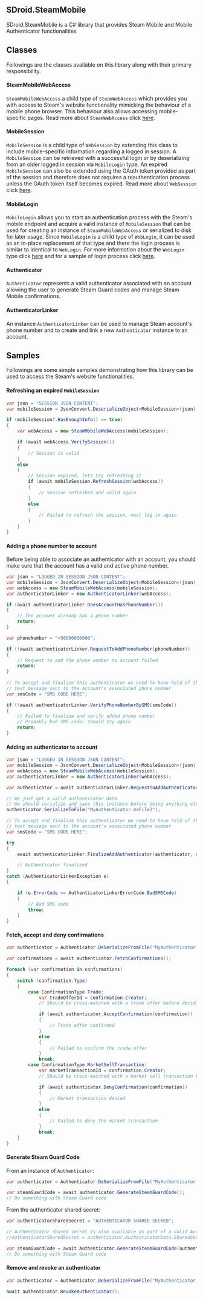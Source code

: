 ﻿## SDroid.SteamMobile
SDroid.SteamMobile is a C# library that provides Steam Mobile and Mobile Authenticator functionalities

## Classes
Followings are the classes available on this library along with their primary responsibility.

#### SteamMobileWebAccess

`SteamMobileWebAccess` a child type of `SteamWebAccess` which provides you with access to Steam's website functionality
mimicking the behaviour of a mobile phone browser. This behaviour also allows accessing mobile-specific pages. Read more about `SteamWebAccess` click [here](/SDroid.SteamWeb/README.md#steamwebaccess).

#### MobileSession

`MobileSession` is a child type of `WebSession` by extending this class to include mobile-specific
information regarding a logged in session. A `MobileSession` can be retrieved with a successful login or by deserializing from
an older logged in session via `MobileLogin` type. An expired `MobileSession` can also be extended using the
OAuth token provided as part of the session and therefore does not requires a reauthentication process unless the OAuth token
itself becomes expired. Read more about `WebSession` click [here](/SDroid.SteamWeb/README.md#websession).

#### MobileLogin

`MobileLogin` allows you to start an authentication process with the Steam's mobile endpoint and acquire a valid instance of `MobileSession` that can be used
for creating an instance of `SteamMobileWebAccess` or serialized to disk for later usage. Since `MobileLogin` is a child type of
`WebLogin`, it can be used as an in-place replacement of that type and there the login process
is similar to identical to `WebLogin`. For more information about the `WebLogin` type 
click [here](/SDroid.SteamWeb/README.md#weblogin) and for a sample of login process
click [here](/SDroid.SteamWeb/README.md#login).

#### Authenticator

`Authenticator` represents a valid authenticator associated with an account allowing the user
to generate Steam Guard codes and manage Steam Mobile confirmations.

#### AuthenticatorLinker

An instance `AuthenticatorLinker` can be used to manage Steam account's phone number and
to create and link a new `Authenticator` instance to an account.

## Samples
Followings are some simple samples demonstrating how this library can be used to access the Steam's website functionalities.

#### Refreshing an expired `MobileSession`

```C#
var json = "SESSION JSON CONTENT";
var mobileSession = JsonConvert.DeserializeObject<MobileSession>(json);

if (mobileSession?.HasEnoughInfo() == true)
{
    var webAccess = new SteamMobileWebAccess(mobileSession);

    if (await webAccess.VerifySession())
    {
        // Session is valid
    }
    else
    {
        // Session expired, lets try refreshing it
        if (await mobileSession.RefreshSession(webAccess))
        {
            // Session refreshed and valid again
        }
        else
        {
            // Failed to refresh the session, must log in again
        }
    }
}
```


#### Adding a phone number to account

Before being able to associate an authenticator with an account, you should make sure that the
account has a valid and active phone number.

```C#
var json = "LOGGED IN SESSION JSON CONTENT";
var mobileSession = JsonConvert.DeserializeObject<MobileSession>(json);
var webAccess = new SteamMobileWebAccess(mobileSession);
var authenticatorLinker = new AuthenticatorLinker(webAccess);

if (await authenticatorLinker.DoesAccountHasPhoneNumber())
{
    // The account already has a phone number
    return;
}

var phoneNumber = "+98000000000";

if (!await authenticatorLinker.RequestToAddPhoneNumber(phoneNumber))
{
    // Request to add the phone number to account failed
    return;
}
            
// To accept and finalize this authenticator we need to have hold of the
// text message sent to the account's associated phone number
var smsCode = "SMS CODE HERE";

if (!await authenticatorLinker.VerifyPhoneNumberBySMS(smsCode))
{
    // Failed to finalize and verify added phone number
    // Probably bad SMS code; should try again
    return;
}
```


#### Adding an authenticator to account

```C#
var json = "LOGGED IN SESSION JSON CONTENT";
var mobileSession = JsonConvert.DeserializeObject<MobileSession>(json);
var webAccess = new SteamMobileWebAccess(mobileSession);
var authenticatorLinker = new AuthenticatorLinker(webAccess);

var authenticator = await authenticatorLinker.RequestToAddAuthenticator();

// We just got a valid authenticator data
// We should serialize and save this instance before doing anything else
authenticator.SerializeToFile("MyAuthenticator.maFile2");

// To accept and finalize this authenticator we need to have hold of the
// text message sent to the account's associated phone number
var smsCode = "SMS CODE HERE";

try
{
    await authenticatorLinker.FinalizeAddAuthenticator(authenticator, smsCode);

    // Authenticator finalized
}
catch (AuthenticatorLinkerException e)
{

    if (e.ErrorCode == AuthenticatorLinkerErrorCode.BadSMSCode)
    {
        // Bad SMS code
        throw;
    }
}
```

#### Fetch, accept and deny confirmations

```C#
var authenticator = Authenticator.DeSerializeFromFile("MyAuthenticator.maFile2");

var confirmations = await authenticator.FetchConfirmations();

foreach (var confirmation in confirmations)
{
    switch (confirmation.Type)
    {
        case ConfirmationType.Trade:
            var tradeOfferId = confirmation.Creator;
            // Should be cross-matched with a trade offer before deciding to confirm or deny

            if (await authenticator.AcceptConfirmation(confirmation))
            {
                // Trade offer confirmed
            }
            else
            {
                // Failed to confirm the trade offer
            }
            break;
        case ConfirmationType.MarketSellTransaction:
            var marketTransactionId = confirmation.Creator;
            // Should be cross-matched with a market sell transaction before deciding to confirm or deny

            if (await authenticator.DenyConfirmation(confirmation))
            {
                // Market transaction denied
            }
            else
            {
                // Failed to deny the market transaction
            }
            break;
    }
}
```

#### Generate Steam Guard Code

From an instance of `Authenticator`:

```C#
var authenticator = Authenticator.DeSerializeFromFile("MyAuthenticator.maFile2");

var steamGuardCode = await authenticator.GenerateSteamGuardCode();
// Do something with Steam Guard code
```

From the authenticator shared secret:

```C#
var authenticatorSharedSecret = "AUTHENTICATOR SHARED SECRED";

// Authenticator shared secret is also available as part of a valid Authenticator instance
//authenticatorSharedSecret = authenticator.AuthenticatorData.SharedSecret;

var steamGuardCode = await Authenticator.GenerateSteamGuardCode(authenticatorSharedSecret);
// Do something with Steam Guard code
```

#### Remove and revoke an authenticator

```C#
var authenticator = Authenticator.DeSerializeFromFile("MyAuthenticator.maFile2");

await authenticator.RevokeAuthenticator();
```